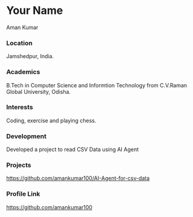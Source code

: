 # Your Name

Aman Kumar

### Location

Jamshedpur, India.

### Academics

B.Tech in Computer Science and Informtion Technology from C.V.Raman Global University, Odisha.

### Interests

Coding, exercise and playing chess.

### Development

Developed a project to read CSV Data using AI Agent

### Projects

https://github.com/amankumar100/AI-Agent-for-csv-data

### Profile Link

https://github.com/amankumar100